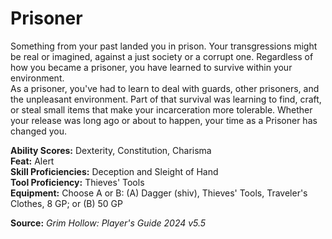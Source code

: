 # Prisoner

Something from your past landed you in prison. Your transgressions might be real or imagined, against a just society or a corrupt one. Regardless of how you became a prisoner, you have learned to survive within your environment.  
As a prisoner, you've had to learn to deal with guards, other prisoners, and the unpleasant environment. Part of that survival was learning to find, craft, or steal small items that make your incarceration more tolerable. Whether your release was long ago or about to happen, your time as a Prisoner has changed you.

**Ability Scores:** Dexterity, Constitution, Charisma  
**Feat:** Alert  
**Skill Proficiencies:** Deception and Sleight of Hand  
**Tool Proficiency:** Thieves' Tools  
**Equipment:** Choose A or B: (A) Dagger (shiv), Thieves' Tools, Traveler's Clothes, 8 GP; or (B) 50 GP



**Source:** *Grim Hollow: Player's Guide 2024 v5.5*